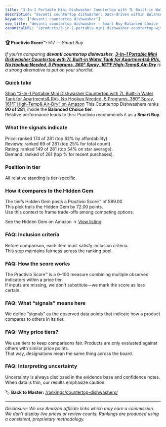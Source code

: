 ```yaml
---
title: "3-In-1 Portable Mini Dishwasher Countertop with 7L Built-in Water Tank for Apartments& RVs, No Hookup Needed, 5 Programs, 360° Spray, 161℉ High-Temp& Air-Dry"
description: "devanti countertop dishwasher: Data-driven within Balanced Choice ranking using the Practivio Score™. Positioned by quality, value, demand, findability, moment…"
keywords: ["devanti countertop dishwasher"]
seo_title: "devanti countertop dishwasher — Smart Buy Balanced Choice (2025)"
canonicalURL: "/products/3-in-1-portable-mini-dishwasher-countertop-with-7l-built-in-water-tank-for-apartments-rvs-no-hookup-needed-5-programs-360-spray-161F-high-temp-air-dry-B0CZ71W1JH/"
---
```


**🏆 Practivio Score™:** 517 — _Smart Buy_


*If you're comparing **devanti countertop dishwasher**, **[3-In-1 Portable Mini Dishwasher Countertop with 7L Built-in Water Tank for Apartments& RVs, No Hookup Needed, 5 Programs, 360° Spray, 161℉ High-Temp& Air-Dry](https://www.amazon.com/dp/B0CZ71W1JH?tag=practivio-20)** is a strong alternative to put on your shortlist.*
### Quick take
[Shop “3-In-1 Portable Mini Dishwasher Countertop with 7L Built-in Water Tank for Apartments& RVs, No Hookup Needed, 5 Programs, 360° Spray, 161℉ High-Temp& Air-Dry” on Amazon](https://www.amazon.com/dp/B0CZ71W1JH?tag=practivio-20)
This Countertop Dishwashers ranks **90 of 281**, inside the **Balanced Choice tier**.  
Relative performance leads to this: Practivio recommends it as a **Smart Buy**.

### What the signals indicate
Price: ranked 174 of 281 (top 62% by affordability).  
Reviews: ranked 69 of 281 (top 25% for total count).  
Rating: ranked 149 of 281 (top 54% on star average).  
Demand: ranked  of 281 (top % for recent purchases).

### Position in tier
All relative standing is tier-specific.

### How it compares to the Hidden Gem
The tier’s Hidden Gem posts a Practivio Score™ of 589.00.  
This pick trails the Hidden Gem by 72.00 points.  
Use this context to frame trade-offs among competing options.  

See the Hidden Gem on Amazon → [View listing](https://www.amazon.com/dp/B0CSFQ4WRP?tag=practivio-20)

### FAQ: Inclusion criteria
Before comparison, each item must satisfy inclusion criteria.  
This step maintains fairness across the ranking pool.

### FAQ: How the score works
The Practivio Score™ is a 0–100 measure combining multiple observed indicators within a price tier.  
If inputs are missing, we don’t substitute—we mark the score as less certain.

### FAQ: What “signals” means here
We define “signals” as the observed data points that indicate how a product compares to others in its tier.

### FAQ: Why price tiers?
We use tiers to keep comparisons fair. Products are only evaluated against others with similar price points.  
That way, designations mean the same thing across the board.

### FAQ: Interpreting uncertainty
Uncertainty is always disclosed in the evidence base and confidence notes.  
When data is thin, our results emphasize caution.


🏷️ **Back to Master:** [/rankings/countertop-dishwashers/](/rankings/countertop-dishwashers/)

---
_Disclosure: We use Amazon affiliate links which may earn a commission. We don’t display live prices or review counts. Rankings are produced using a consistent, proprietary methodology._
